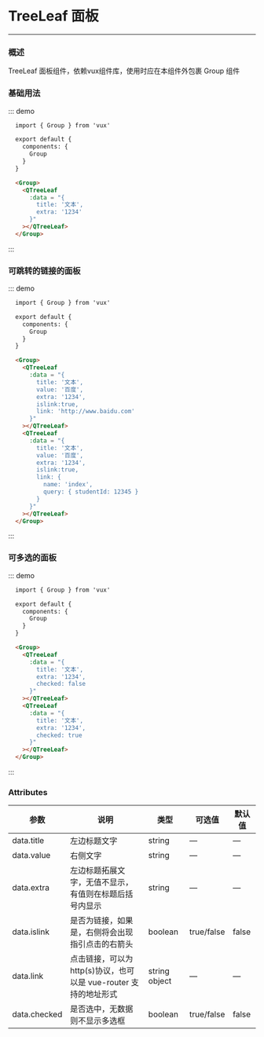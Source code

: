 # TreeLeaf 面板
----
### 概述

TreeLeaf 面板组件，依赖vux组件库，使用时应在本组件外包裹 Group 组件

### 基础用法

<div class="demo-block">
  <div>
    <Group>
      <QTreeLeaf
        :data = "{
          title: '文本',
          extra: '1234'
        }"
      ></QTreeLeaf>
    </Group>
  </div>
</div>

::: demo
```html
  import { Group } from 'vux'

  export default {
    components: {
      Group
    }
  }

  <Group>
    <QTreeLeaf
      :data = "{
        title: '文本',
        extra: '1234'
      }"
    ></QTreeLeaf>
  </Group>

```
:::

### 可跳转的链接的面板

<div class="demo-block">
  <div>
    <Group>
      <QTreeLeaf
        :data = "{
          title: '文本',
          value: '百度',
          extra: '1234',
          islink:true,
          link: 'http://www.baidu.com'
        }"
      ></QTreeLeaf>
      <QTreeLeaf
        :data = "{
          title: '文本',
          value: '百度',
          extra: '1234',
          islink:true,
          link: {
            name: 'index',
            query: { studentId: 12345 }
          }
        }"
      ></QTreeLeaf>
    </Group>
  </div>
</div>

::: demo
```html
  import { Group } from 'vux'

  export default {
    components: {
      Group
    }
  }

  <Group>
    <QTreeLeaf
      :data = "{
        title: '文本',
        value: '百度',
        extra: '1234',
        islink:true,
        link: 'http://www.baidu.com'
      }"
    ></QTreeLeaf>
    <QTreeLeaf
      :data = "{
        title: '文本',
        value: '百度',
        extra: '1234',
        islink:true,
        link: {
          name: 'index',
          query: { studentId: 12345 }
        }
      }"
    ></QTreeLeaf>
  </Group>

```
:::

### 可多选的面板

<div class="demo-block">
  <div>
    <Group>
      <QTreeLeaf
        :data = "{
          title: '文本',
          extra: '1234',
          checked: false
        }"
      ></QTreeLeaf>
      <QTreeLeaf
        :data = "{
          title: '文本',
          extra: '1234',
          checked: true
        }"
      ></QTreeLeaf>
    </Group>
  </div>
</div>

::: demo
```html
  import { Group } from 'vux'

  export default {
    components: {
      Group
    }
  }

  <Group>
    <QTreeLeaf
      :data = "{
        title: '文本',
        extra: '1234',
        checked: false
      }"
    ></QTreeLeaf>
    <QTreeLeaf
      :data = "{
        title: '文本',
        extra: '1234',
        checked: true
      }"
    ></QTreeLeaf>
  </Group>

```
:::


### Attributes
| 参数      | 说明    | 类型      | 可选值       | 默认值   |
|---------- |-------- |---------- |-------------  |-------- |
| data.title     | 左边标题文字   | string  |  —   |    —     |
| data.value     | 右侧文字   | string    |   —   |     —    |
| data.extra     | 左边标题拓展文字，无值不显示，有值则在标题后括号内显示   | string    |  —  |  —   |
| data.islink  | 是否为链接，如果是，右侧将会出现指引点击的右箭头    | boolean   | true/false   | false   |
| data.link  | 点击链接，可以为http(s)协议，也可以是 vue-router 支持的地址形式 | string object   |  —  |  —  |
| data.checked  | 是否选中，无数据则不显示多选框 | boolean   |  true/false  |  false  |
